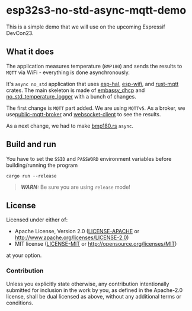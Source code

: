# esp32s3-no-std-async-mqtt-demo

This is a simple demo that we will use on the upcoming Espressif DevCon23.

## What it does
The application measures temperature (`BMP180`) and sends the results to `MQTT` via WiFi - everything is done asynchronously.

It's `async no_std` application that uses [esp-hal](https://crates.io/crates/esp32c3-hal), [esp-wifi](https://github.com/esp-rs/esp-wifi/tree/main), and [rust-mqtt](https://crates.io/crates/rust-mqtt) crates. The main skeleton is made of [embassy_dhcp](https://github.com/esp-rs/esp-wifi/blob/68dc11bbb2c0efa29c4acbbf134d6f142441065e/examples-esp32c3/examples/embassy_dhcp.rs) and [no_std_temperature_logger](https://github.com/bjoernQ/esp32-rust-nostd-temperature-logger) with a bunch of changes.

The first change is `MQTT` part added. We are using `MQTTv5`. As a broker, we use[public-mqtt-broker](https://www.hivemq.com/public-mqtt-broker/) and [websocket-client](https://www.hivemq.com/demos/websocket-client/) to see the results.

As a next change, we had to make [bmp180.rs](https://github.com/bjoernQ/esp32-rust-nostd-temperature-logger/blob/main/src/bmp180.rs) `async`.

## Build and run
You have to set the `SSID` and `PASSWORD` environment variables before building/running the program

`cargo run --release`

> **_WARN:_** Be sure you are using `release` mode!
## License

Licensed under either of:

- Apache License, Version 2.0 ([LICENSE-APACHE](LICENSE-APACHE) or http://www.apache.org/licenses/LICENSE-2.0)
- MIT license ([LICENSE-MIT](LICENSE-MIT) or http://opensource.org/licenses/MIT)

at your option.

### Contribution

Unless you explicitly state otherwise, any contribution intentionally submitted for inclusion in
the work by you, as defined in the Apache-2.0 license, shall be dual licensed as above, without
any additional terms or conditions.